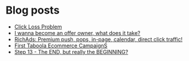 # Blog posts
<!-- BLOG-POST-LIST:START -->
- [Click Loss Problem](https://afflift.com/f/threads/click-loss-problem.9507/)
- [I wanna become an offer owner, what does it take?](https://afflift.com/f/threads/i-wanna-become-an-offer-owner-what-does-it-take.10550/)
- [RichAds: Premium push, pops, in-page, calendar, direct click traffic!](https://afflift.com/f/threads/richads-premium-push-pops-in-page-calendar-direct-click-traffic.991/)
- [First Taboola Ecommerce CampaignS](https://afflift.com/f/threads/first-taboola-ecommerce-campaigns.10375/)
- [Step 13 - The END, but really the BEGINNING?](https://afflift.com/f/threads/step-13-the-end-but-really-the-beginning.2950/)
<!-- BLOG-POST-LIST:END -->

